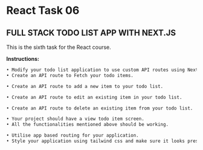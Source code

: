 # React Task 06

## FULL STACK TODO LIST APP WITH NEXT.JS

This is the sixth task for the React course.

**Instructions:**

```markdown
• Modify your todo list application to use custom API routes using Next.js
• Create an API route to Fetch your todo items.

• Create an API route to add a new item to your todo list.

• Create an API route to edit an existing item in your todo list.

• Create an API route to delete an existing item from your todo list.

• Your project should have a view todo item screen.
• All the functionalities mentioned above should be working.

• Utilise app based routing for your application.
• Style your application using tailwind css and make sure it looks presentable and responsive.
```
